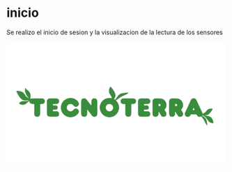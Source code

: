 # inicio
 Se realizo el inicio de sesion y la visualizacion de la lectura de los sensores
 
<img alt="Logo de TecnoTerra" src="./Public/Imagenes/nombre.png">
<img alt="Logo de inicio de sesion" src="./Public/Imagenes/nombre.png


